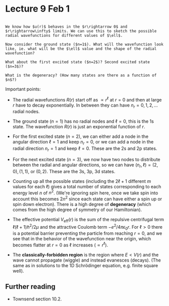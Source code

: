 # Lecture 9 Feb 1

```{admonition} Discussion: wavefunctions and energy levels of hydrogen

We know how $u(r)$ behaves in the $r\rightarrow 0$ and $r\rightarrow\infty$ limits. We can use this to sketch the possible radial wavefunctions for different values of $\ell$.

Now consider the ground state ($n=1$). What will the wavefunction look like, ie. what will be the $\ell$ value and the shape of the radial wavefunction?

What about the first excited state ($n=2$)? Second excited state ($n=3$)? 

What is the degeneracy? (How many states are there as a function of $n$?)
```

Important points:

- The radial wavefunctions $R(r)$ start off as $\propto r^\ell$ at $r=0$ and then at large $r$ have to decay exponentially. In between they can have $n_r=0,1,2,\dots$ radial nodes.

- The ground state ($n=1$) has no radial nodes and $\ell=0$, this is the 1s state. The wavefunction $R(r)$ is just an exponential function of $r$.

- For the first excited state ($n=2$), we can either add a node in the angular direction $\ell=1$ and keep $n_r=0$, or we can add a node in the radial direction $n_r=1$ and keep $\ell=0$. These are the 2s and 2p states.

- For the next excited state ($n=3$), we now have two nodes to distribute between the radial and angular directions, so we can have $(n_r,\ell)=(2,0), (1,1)$, or $(0,2)$. These are the 3s, 3p, 3d states.

- Counting up all the possible states (including the $2\ell+1$ different $m$ values for each $\ell$) gives a total number of states corresponding to each energy level $n$ of $n^2$. (We're ignoring spin here, once we take spin into account this becomes $2n^2$ since each state can have either a spin up or spin down electron). There is a high degree of **degeneracy** (which comes from the high degree of symmetry of our Hamiltonian).

- The effective potential $V_\mathrm{eff}(r)$ is the sum of the repulsive centrifugal term $\ell(\ell+1)\hbar^2/2\mu$ and the attractive Coulomb term $-e^2/4\pi\epsilon_0 r$. For $\ell>0$ there is a potential barrier preventing the particle from reaching $r=0$, and we see that in the behavior of the wavefunction near the origin, which becomes flatter at $r=0$ as $\ell$ increases ($\propto r^\ell$).

- The **classically-forbidden region** is the region where $E<V(r)$ and the wave cannot propagate (wiggle) and instead evanesces (decays). (The same as in solutions to the 1D Schrödinger equation, e.g. finite square well).
 

## Further reading

- Townsend section 10.2.

